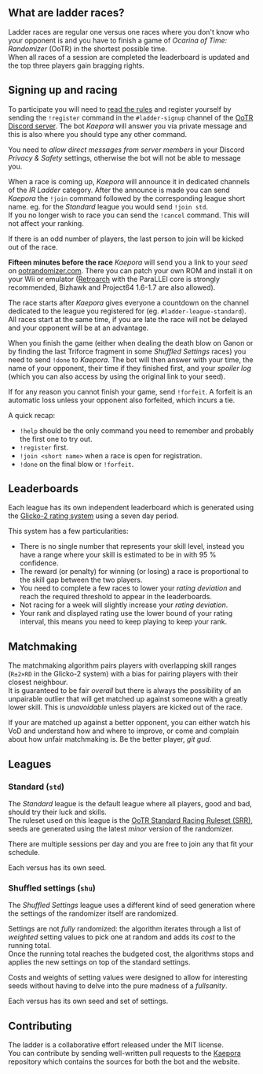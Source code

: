## What are ladder races?
Ladder races are regular one versus one races where you don't know who your
opponent is and you have to finish a game of _Ocarina of Time: Randomizer_
(OoTR) in the shortest possible time.  
When all races of a session are completed the leaderboard is updated and the
top three players gain bragging rights.

## Signing up and racing
To participate you will need to [read the rules](/rules) and register yourself
by sending the `!register` command in the `#ladder-signup` channel of the [OoTR
Discord server](https://discord.gg/yZtdURz). The bot _Kaepora_ will answer you
via private message and this is also where you should type any other command.

<div class="message is-warning">
    <div class="message-body">
        <p>You need to <em>allow direct messages from server members</em> in
        your Discord <em>Privacy & Safety</em> settings, otherwise the bot will
        not be able to message you.</p>
    </div>
</div>

When a race is coming up, _Kaepora_ will announce it in dedicated channels of
the _IR Ladder_ category. After the announce is made you can send _Kaepora_ the
`!join` command followed by the corresponding league short name. eg. for the
_Standard_ league you would send `!join std`.  
If you no longer wish to race you can send the `!cancel` command. This will not
affect your ranking.

<div class="message is-warning">
    <div class="message-body">
        <p>If there is an odd number of players, the last person to join will
        be kicked out of the race.</p>
    </div>
</div>

**Fifteen minutes before the race** _Kaepora_ will send you a link to your
_seed_ on [ootrandomizer.com](https://ootrandomizer.com). There you can patch
your own ROM and install it on your Wii or emulator
([Retroarch](https://www.retroarch.com/) with the ParaLLEl core is strongly
recommended, Bizhawk and Project64 1.6-1.7 are also allowed).

The race starts after _Kaepora_ gives everyone a countdown on the channel
dedicated to the league you registered for (eg. `#ladder-league-standard`).  
All races start at the same time, if you are late the race will not be delayed
and your opponent will be at an advantage.

When you finish the game (either when dealing the death blow on Ganon or by
finding the last Triforce fragment in some _Shuffled Settings_ races) you need
to send `!done` to _Kaepora_. The bot will then answer with your time, the name
of your opponent, their time if they finished first, and your _spoiler log_
(which you can also access by using the original link to your seed).

If for any reason you cannot finish your game, send `!forfeit`. A forfeit is an
automatic loss unless your opponent also forfeited, which incurs a tie.

<div class="message is-info">
    <div class="message-header"><p>A quick recap:</p></div>
    <div class="message-body">
        <ul>
        <li><code>!help</code> should be the only command you need to remember and probably the first one to try out.</li>
        <li><code>!register</code> first.</li>
        <li><code>!join &lt;short name&gt;</code> when a race is open for registration.</li>
        <li><code>!done</code> on the final blow or <code>!forfeit</code>.</li>
        </ul>
    </div>
</div>

## Leaderboards
Each league has its own independent leaderboard which is generated using the
[Glicko-2 rating system][1] using a seven day period.  

This system has a few particularities:

 - There is no single number that represents your skill level, instead you have
   a range where your skill is estimated to be in with 95 % confidence.
 - The reward (or penalty) for winning (or losing) a race is proportional to
   the skill gap between the two players.
 - You need to complete a few races to lower your _rating deviation_ and reach
   the required threshold to appear in the leaderboards.
 - Not racing for a week will slightly increase your _rating deviation_.
 - Your rank and displayed rating use the lower bound of your rating interval,
   this means you need to keep playing to keep your rank.

[1]: https://en.wikipedia.org/wiki/Glicko_rating_system

## Matchmaking
The matchmaking algorithm pairs players with overlapping skill ranges (`R±2×RD`
in the Glicko-2 system) with a bias for pairing players with their closest
neighbour.  
It is guaranteed to be fair _overall_ but there is always the possibility of an
unpairable outlier that will get matched up against someone with a greatly
lower skill. This is _unavoidable_ unless players are kicked out of the race.

If your are matched up against a better opponent, you can either watch his VoD
and understand how and where to improve, or come and complain about how unfair
matchmaking is. Be the better player, _git gud_.

## Leagues
### Standard (`std`)
The _Standard_ league is the default league where all players, good and bad,
should try their luck and skills.  
The ruleset used on this league is the [OoTR Standard Racing Ruleset (SRR)][2],
seeds are generated using the latest _minor_ version of the randomizer.

There are multiple sessions per day and you are free to join any that fit your
schedule.

Each versus has its own seed.

[2]: https://wiki.ootrandomizer.com/index.php?title=Standard

### Shuffled settings (`shu`)
The _Shuffled Settings_ league uses a different kind of seed generation where
the settings of the randomizer itself are randomized.

Settings are not _fully_ randomized: the algorithm iterates through a list of
_weighted_ setting values to pick one at random and adds its _cost_ to the
running total.  
Once the running total reaches the budgeted cost, the algorithms stops and
applies the new settings on top of the standard settings.

Costs and weights of setting values were designed to allow for interesting
seeds without having to delve into the pure madness of a _fullsanity_.

Each versus has its own seed and set of settings.

## Contributing
The ladder is a collaborative effort released under the MIT license.  
You can contribute by sending well-written pull requests to the [Kaepora][3]
repository which contains the sources for both the bot and the website.

[3]: https://github.com/OOTR-Ladder/kaepora
